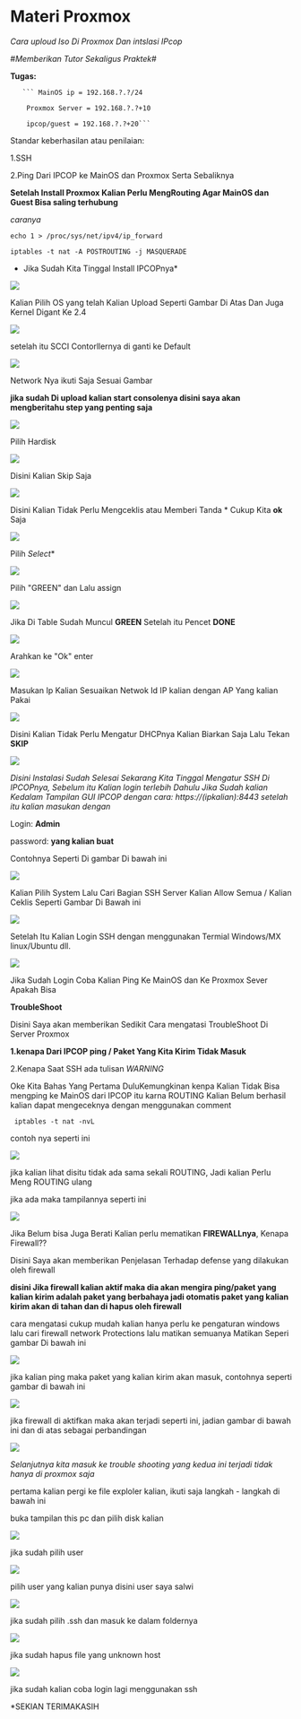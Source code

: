 # Materi Proxmox

*Cara uploud Iso Di Proxmox Dan intslasi IPcop*

 #*Memberikan Tutor Sekaligus Praktek*#

 **Tugas:** 
       
       ``` MainOS ip = 192.168.?.?/24
        
        Proxmox Server = 192.168.?.?+10
        
        ipcop/guest = 192.168.?.?+20```

   Standar keberhasilan atau penilaian: 

   1.SSH

   2.Ping Dari IPCOP ke MainOS dan Proxmox Serta Sebaliknya

**Setelah Install Proxmox Kalian Perlu MengRouting Agar MainOS dan Guest Bisa saling terhubung**

*caranya*

``` echo 1 > /proc/sys/net/ipv4/ip_forward ```

``` iptables -t nat -A POSTROUTING -j MASQUERADE ```

   
   * Jika Sudah Kita Tinggal Install IPCOPnya*

![](https://github.com/Cpixiee/Upload/blob/main/ss1.png)

Kalian Pilih OS yang telah Kalian Upload Seperti Gambar Di Atas Dan Juga Kernel Digant Ke 2.4 

![](https://github.com/Cpixiee/Upload/blob/main/ss2.png)

setelah itu SCCI Contorllernya di ganti ke Default

![](https://github.com/Cpixiee/Upload/blob/main/ss3.png)

Network Nya ikuti Saja Sesuai Gambar

**jika sudah Di upload kalian start consolenya disini saya akan mengberitahu step yang penting saja**

![](https://github.com/Cpixiee/Upload/blob/main/ipcop1.png)

Pilih Hardisk

![](https://github.com/Cpixiee/Upload/blob/main/ipcop2.png)

Disini Kalian Skip Saja 

![](https://github.com/Cpixiee/Upload/blob/main/ipcop3.png)

Disini Kalian Tidak Perlu Mengceklis atau Memberi Tanda * Cukup Kita **ok** Saja

![](https://github.com/Cpixiee/Upload/blob/main/ipcop4.png)

Pilih *Select**

![](https://github.com/Cpixiee/Upload/blob/main/ipcop5.png)

Pilih "GREEN" dan Lalu assign

![](https://github.com/Cpixiee/Upload/blob/main/ipcop6.png)

Jika Di Table Sudah Muncul **GREEN** Setelah itu Pencet **DONE**

![](https://github.com/Cpixiee/Upload/blob/main/ipcop6.png)

 Arahkan ke "Ok" enter

![](https://github.com/Cpixiee/Upload/blob/main/ipcop7.png)

Masukan Ip Kalian Sesuaikan Netwok Id IP kalian dengan AP Yang kalian Pakai

![](https://github.com/Cpixiee/Upload/blob/main/ipcop8.png)

Disini Kalian Tidak Perlu Mengatur DHCPnya Kalian Biarkan Saja Lalu Tekan **SKIP**


![](https://github.com/Cpixiee/Upload/blob/main/ipcop9.png)

*Disini Instalasi Sudah Selesai Sekarang Kita Tinggal Mengatur SSH Di IPCOPnya, Sebelum itu Kalian login terlebih Dahulu Jika Sudah 
kalian Kedalam Tampilan GUI IPCOP dengan cara: https://(ipkalian):8443 setelah itu kalian masukan dengan* 

Login: **Admin**

password: **yang kalian buat**

Contohnya Seperti Di gambar Di bawah ini 

![](https://github.com/Cpixiee/Upload/blob/main/ipcop10.png)

Kalian Pilih System Lalu Cari Bagian SSH Server Kalian Allow Semua / Kalian Ceklis Seperti Gambar Di Bawah ini

![](https://github.com/Cpixiee/Upload/blob/main/ipcop11.png)

Setelah Itu Kalian Login SSH dengan menggunakan Termial Windows/MX linux/Ubuntu dll.

![](https://github.com/Cpixiee/Upload/blob/main/ipcop12.png)

Jika Sudah Login Coba Kalian Ping Ke MainOS dan Ke Proxmox Sever Apakah Bisa 

**TroubleShoot**

Disini Saya akan memberikan Sedikit Cara mengatasi TroubleShoot Di Server Proxmox

**1.kenapa Dari IPCOP ping / Paket Yang Kita Kirim Tidak Masuk**

2.Kenapa Saat SSH ada tulisan *WARNING* 

Oke Kita Bahas Yang Pertama DuluKemungkinan kenpa Kalian Tidak Bisa mengping ke MainOS dari IPCOP itu karna ROUTING Kalian Belum 
berhasil kalian dapat mengeceknya dengan menggunakan comment

``` iptables -t nat -nvL```

contoh nya seperti ini

![](https://github.com/Cpixiee/Upload/blob/main/ss%20ssh%20nvl.png)

jika kalian lihat disitu tidak ada sama sekali ROUTING, Jadi kalian Perlu Meng ROUTING ulang 

jika ada maka tampilannya seperti ini

![](https://github.com/Cpixiee/Upload/blob/main/ada.png)

Jika Belum bisa Juga Berati Kalian perlu mematikan **FIREWALLnya**, Kenapa Firewall?? 

Disini Saya akan memberikan Penjelasan Terhadap defense yang dilakukan oleh firewall 

**disini Jika firewall kalian aktif maka dia akan mengira ping/paket yang kalian kirim adalah paket yang berbahaya jadi otomatis paket 
yang kalian kirim akan di tahan dan di hapus oleh firewall**

cara mengatasi cukup mudah kalian hanya perlu ke pengaturan windows lalu cari firewall network Protections lalu matikan semuanya
Matikan Seperi gambar Di bawah ini

![](https://github.com/Cpixiee/Upload/blob/main/firewall.png)

jika kalian ping maka paket yang kalian kirim akan masuk, contohnya seperti gambar di bawah ini

![](https://github.com/Cpixiee/Upload/blob/main/firewall%20not%20active.png)

jika firewall di aktifkan maka akan terjadi seperti ini, jadian gambar di bawah ini dan di atas sebagai perbandingan 

![](https://github.com/Cpixiee/Upload/blob/main/firewall%20aktive.png)

*Selanjutnya kita masuk ke trouble shooting yang kedua ini terjadi tidak hanya di proxmox saja*

pertama kalian pergi ke file exploler kalian, ikuti saja langkah - langkah di bawah ini

buka tampilan this pc dan pilih disk kalian

![](https://github.com/Cpixiee/Upload/blob/main/thispc1.png)

jika sudah pilih user 

![](https://github.com/Cpixiee/Upload/blob/main/thispc2.png)

pilih user yang kalian punya disini user saya salwi

![](https://github.com/Cpixiee/Upload/blob/main/thispc3.png)

jika sudah pilih .ssh dan masuk ke dalam foldernya

![](https://github.com/Cpixiee/Upload/blob/main/thispc4.png)

jika sudah hapus file yang unknown host

![](https://github.com/Cpixiee/Upload/blob/main/thispc5.png)

jika sudah kalian coba login lagi menggunakan ssh 

*SEKIAN TERIMAKASIH

